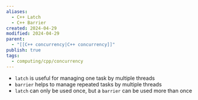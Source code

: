 ```yaml
---
aliases:
  - C++ Latch
  - C++ Barrier
created: 2024-04-29
modified: 2024-04-29
parent:
  - "[[C++ concurrency|C++ concurrency]]"
publish: true
tags:
  - computing/cpp/concurrency
---
```

- `latch` is useful for managing one task by multiple threads
- `barrier` helps to manage repeated tasks by multiple threads
- `latch` can only be used once, but a `barrier` can be used more than once